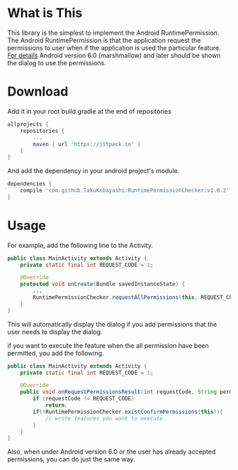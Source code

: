 # What is This
This library is the simplest to implement the Android RuntimePermission. 
The Android RuntimePermission is that the application request the permissions to user when if the application is used the particular feature. 
[For details](https://developer.android.com/training/permissions/requesting.html)
Android version 6.0 (marshmallow) and later should be shown the dialog to use the permissions.

# Download
Add it in your root build.gradle at the end of repositories
```build.gradle
allprojects {
    repositories {
        ...
        maven { url 'https://jitpack.io' }
    }
}
```
And add the dependency in your android project's module.
```build.gradle
dependencies {
    compile 'com.github.TakuKobayashi:RuntimePermissionChecker:v1.0.2'
}
```

# Usage
For example, add the following line to the Activity.
```MainActivity.java
public class MainActivity extends Activity {
    private static final int REQUEST_CODE = 1;

    @Override
    protected void onCreate(Bundle savedInstanceState) {
        ...
        RuntimePermissionChecker.requestAllPermissions(this, REQUEST_CODE);
    }
}
```
This will automatically display the dialog if you add permissions that the user needs to display the dialog.

if you want to execute the feature when the all permission have been permitted, you add the following.
```MainActivity.java
public class MainActivity extends Activity {
    private static final int REQUEST_CODE = 1;

    @Override
    public void onRequestPermissionsResult(int requestCode, String permissions[], int[] grantResults) {
        if (requestCode != REQUEST_CODE)
            return;
        if(!RuntimePermissionChecker.existConfirmPermissions(this)){
            // write features you want to execute.
        }
    }
}
```

Also, when under Android version 6.0 or the user has already accepted permissions, you can do just the same way.